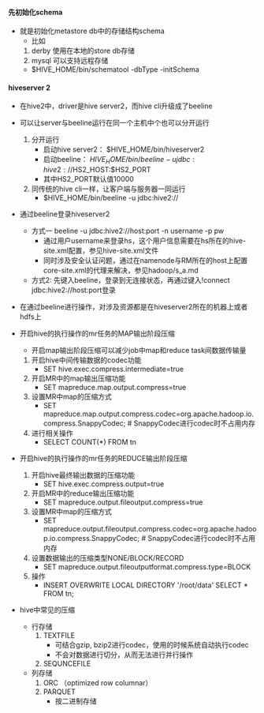 
#### 先初始化schema
* 就是初始化metastore db中的存储结构schema
    * 比如
    1. derby 使用在本地的store db存储
    2. mysql 可以支持远程存储
    * $HIVE_HOME/bin/schematool -dbType <db type> -initSchema
#### hiveserver 2
* 在hive2中，driver是hive server2，而hive cli升级成了beeline
* 可以让server与beeline运行在同一个主机中个也可以分开运行
    1. 分开运行
        * 启动hive server2： $HIVE_HOME/bin/hiveserver2
        * 启动beeline： $HIVE_HOME/bin/beeline -u jdbc:hive2://$HS2_HOST:$HS2_PORT
        * 其中HS2_PORT默认值10000
    2. 同传统的hive cli一样，让客户端与服务器一同运行
        * $HIVE_HOME/bin/beeline -u jdbc:hive2://
* 通过beeline登录hiveserver2
    * 方式一 beeline -u jdbc:hive2://host:port -n username -p pw
        * 通过用户username来登录hs，这个用户信息需要在hs所在的hive-site.xml配置，参见hive-site.xml文件
        * 同时涉及安全认证问题，通过在namenode与RM所在的host上配置core-site.xml的代理来解决，参见hadoop/s_a.md
    * 方式2: 先键入beeline，登录到无连接状态，再通过键入!connect jdbc:hive2://host:port登录   
        
* 在通过beeline进行操作，对涉及资源都是在hiveserver2所在的机器上或者hdfs上
* 开启hive的执行操作的mr任务的MAP输出阶段压缩
    * 开启map输出阶段压缩可以减少job中map和reduce task间数据传输量
    1. 开启hive中间传输数据的codec功能
        * SET hive.exec.compress.intermediate=true
    2. 开启MR中的map输出压缩功能
        * SET mapreduce.map.output.compress=true
    3. 设置MR中map的压缩方式
        * SET mapreduce.map.output.compress.codec=org.apache.hadoop.io.compress.SnappyCodec; # SnappyCodec进行codec时不占用内存
    4. 进行相关操作
        * SELECT COUNT(*) FROM tn
* 开启hive的执行操作的mr任务的REDUCE输出阶段压缩
    1. 开启hive最终输出数据的压缩功能
        * SET hive.exec.compress.output=true
    2. 开启MR中的reduce输出压缩功能
        * SET mapreduce.output.fileoutput.compress=true
    3. 设置MR中map的压缩方式
        * SET mapreduce.output.fileoutput.compress.codec=org.apache.hadoop.io.compress.SnappyCodec; # SnappyCodec进行codec时不占用内存
    4. 设置数据输出的压缩类型NONE/BLOCK/RECORD
        * SET mapreduce.output.fileoutputformat.compress.type=BLOCK
    5. 操作
        * INSERT OVERWRITE LOCAL DIRECTORY '/root/data' SELECT * FROM tn;
* hive中常见的压缩
    * 行存储
        1. TEXTFILE
            * 可结合gzip, bzip2进行codec，使用的时候系统自动执行codec
            * 不会对数据进行切分，从而无法进行并行操作
        2. SEQUNCEFILE
    * 列存储
        1. ORC （optimized row columnar）
        2. PARQUET
            * 按二进制存储  
